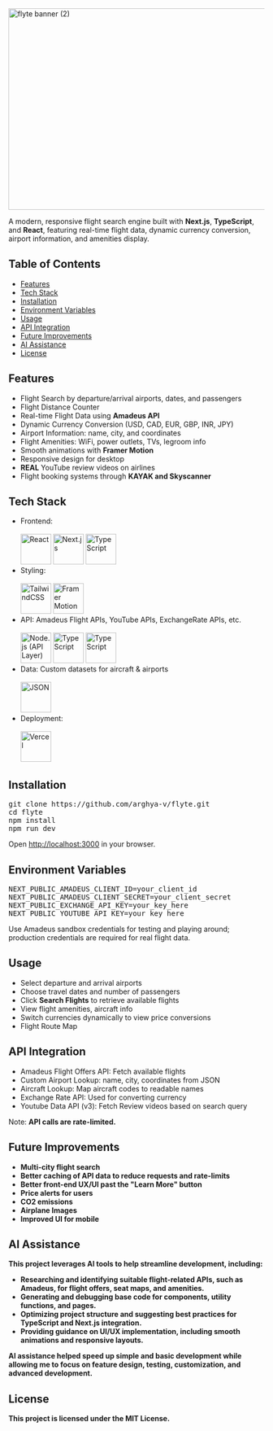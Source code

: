 <img width="1584" height="396" alt="flyte banner (2)" src="https://github.com/user-attachments/assets/705d6ecf-9491-4180-b600-baf0da432145" />

<p>A modern, responsive flight search engine built with <strong>Next.js</strong>, <strong>TypeScript</strong>, and <strong>React</strong>, featuring real-time flight data, dynamic currency conversion, airport information, and amenities display.</p>

<h2>Table of Contents</h2>
<ul>
  <li><a href="#features">Features</a></li>
  <li><a href="#tech-stack">Tech Stack</a></li>
  <li><a href="#installation">Installation</a></li>
  <li><a href="#environment-variables">Environment Variables</a></li>
  <li><a href="#usage">Usage</a></li>
  <li><a href="#api-integration">API Integration</a></li>
  <li><a href="#future-improvements">Future Improvements</a></li>
  <li><a href="#ai-assistance">AI Assistance</a></li>
  <li><a href="#license">License</a></li>
  
</ul>

<h2 id="features">Features</h2>
<ul>
  <li>Flight Search by departure/arrival airports, dates, and passengers</li>
  <li>Flight Distance Counter</li>
  <li>Real-time Flight Data using <strong>Amadeus API</strong></li>
  <li>Dynamic Currency Conversion (USD, CAD, EUR, GBP, INR, JPY)</li>
  <li>Airport Information: name, city, and coordinates</li>
  <li>Flight Amenities: WiFi, power outlets, TVs, legroom info</li>
  <li>Smooth animations with <strong>Framer Motion</strong></li>
  <li>Responsive design for desktop</li>
  <li><strong>REAL</strong> YouTube review videos on airlines</li>
  <li>Flight booking systems through <strong>KAYAK and Skyscanner</strong></li>
</ul>

<h2 id="tech-stack">Tech Stack</h2>
<ul>
  <li>
    Frontend: 
    <br></br>
    <img src="https://skillicons.dev/icons?i=react" width="60" alt="React" />
    <img src="https://skillicons.dev/icons?i=nextjs" width="60" alt="Next.js" />
    <img src="https://skillicons.dev/icons?i=ts" width="60" alt="TypeScript" />
  </li>
  <li>
    Styling: 
    <br></br>
    <img src="https://skillicons.dev/icons?i=tailwind" width="60" alt="TailwindCSS" />
    <img src="https://skillicons.dev/icons?i=framer" width="60" alt="Framer Motion" />
  </li>
  <li>
    API: 
    Amadeus Flight APIs, YouTube APIs, ExchangeRate APIs, etc.
    <br></br>
    <img src="https://skillicons.dev/icons?i=nodejs" width="60" alt="Node.js (API Layer)" />
    <img src="https://skillicons.dev/icons?i=ts" width="60" alt="TypeScript" />
  <img src="https://skillicons.dev/icons?i=gcp" width="60" alt="TypeScript" />
  </li>
  <li>
    Data: Custom datasets for aircraft & airports
    <br></br>
    <img src="https://eu-images.contentstack.com/v3/assets/blt8f94ebff857fe1ae/blt38b2ab4ea0da2357/6242e8d49eb79b7d7303c4bd/json-editor.svg" width="60" alt="JSON" /> 
  </li>
  <li>
    Deployment: 
    <br></br>
    <img src="https://skillicons.dev/icons?i=vercel" width="60" alt="Vercel" />
  </li>
</ul>

<h2 id="installation">Installation</h2>
<pre>
git clone https://github.com/arghya-v/flyte.git
cd flyte
npm install
npm run dev
</pre>
<p>Open <a href="http://localhost:3000">http://localhost:3000</a> in your browser.</p>

<h2 id="environment-variables">Environment Variables</h2>
<pre>
NEXT_PUBLIC_AMADEUS_CLIENT_ID=your_client_id
NEXT_PUBLIC_AMADEUS_CLIENT_SECRET=your_client_secret
NEXT_PUBLIC_EXCHANGE_API_KEY=your_key_here
NEXT_PUBLIC_YOUTUBE_API_KEY=your_key_here
</pre>
<p>Use Amadeus sandbox credentials for testing and playing around; production credentials are required for real flight data.</p>

<h2 id="usage">Usage</h2>
<ul>
  <li>Select departure and arrival airports</li>
  <li>Choose travel dates and number of passengers</li>
  <li>Click <strong>Search Flights</strong> to retrieve available flights</li>
  <li>View flight amenities, aircraft info</li>
  <li>Switch currencies dynamically to view price conversions</li>
  <li>Flight Route Map</li>
</ul>

<h2 id="api-integration">API Integration</h2>
<ul>
  <li>Amadeus Flight Offers API: Fetch available flights</li>
  <li>Custom Airport Lookup: name, city, coordinates from JSON</li>
  <li>Aircraft Lookup: Map aircraft codes to readable names</li>
  <li>Exchange Rate API: Used for converting currency</li>
  <li>Youtube Data API (v3): Fetch Review videos based on search query</li>
  
</ul>
<p>Note: <strong>API calls are rate-limited.</strong</p>

<h2 id="future-improvements">Future Improvements</h2>
<ul>
  <li>Multi-city flight search</li>
  <li>Better caching of API data to reduce requests and rate-limits</li>
  <li>Better front-end UX/UI past the "Learn More" button</li>
  <li>Price alerts for users</li>
  <li>CO2 emissions</li>
  <li>Airplane Images</li>
  <li>Improved UI for mobile</li>
  
</ul>

<h2 id="ai-assistance">AI Assistance</h2>
<p>This project leverages <strong>AI tools</strong> to help streamline development, including:</p>
<ul>
  <li>Researching and identifying suitable flight-related APIs, such as Amadeus, for flight offers, seat maps, and amenities.</li>
  <li>Generating and debugging base code for components, utility functions, and pages.</li>
  <li>Optimizing project structure and suggesting best practices for TypeScript and Next.js integration.</li>
  <li>Providing guidance on UI/UX implementation, including smooth animations and responsive layouts.</li>
</ul>
<p>AI assistance helped speed up simple and basic development while allowing me to focus on feature design, testing, customization, and advanced development.</p>

<h2 id="license">License</h2>
<p>This project is licensed under the MIT License.</p>

</body>
</html>
